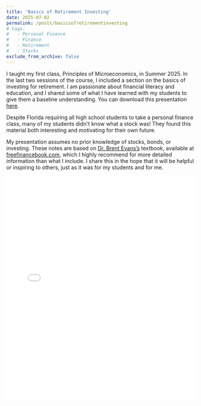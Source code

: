 ```yaml
---
title: 'Basics of Retirement Investing'
date: 2025-07-02
permalink: /posts/basicsofretirementinvesting
# tags:
#   - Personal Finance
#   - Finance
#   - Retirement
#   - Stocks
exclude_from_archive: false
---
```


I taught my first class, Principles of Microeconomics, in Summer 2025. In the last two sessions of the course, I included a section on the basics of investing for retirement. I am passionate about financial literacy and education, and I shared some of what I have learned with my students to give them a baseline understanding. You can download this presentation <a href="/teaching/BasicsOfRetirementInvesting.pdf">here</a>.

Despite Florida requiring all high school students to take a personal finance class, many of my students didn't know what a stock was! They found this material both interesting and motivating for their own future.

My presentation assumes no prior knowledge of stocks, bonds, or investing. These notes are based on <a href="https://www.freefinancebook.com/more-stuff/about-the-author" target="_blank">Dr. Brent Evans’s</a> textbook, available at <a href="https://www.freefinancebook.com/home">freefinancebook.com</a>, which I highly recommend for more detailed information than what I include. I share this in the hope that it will be helpful or inspiring to others, just as it was for my students and for me.

<iframe src="/teaching/BasicsOfRetirementInvesting.pdf" width="100%" height="600px" style="border: none;"></iframe>
